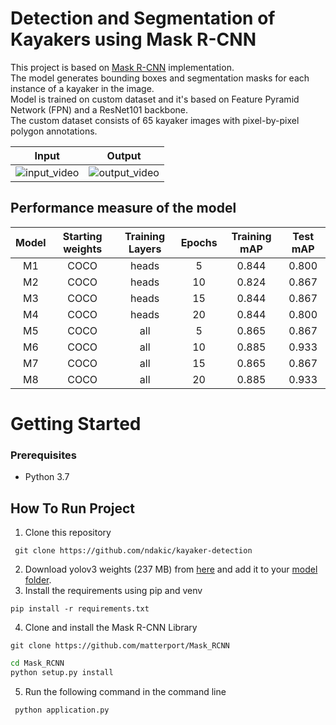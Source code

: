 # Detection and Segmentation of Kayakers using Mask R-CNN

This project is based on [Mask R-CNN](https://github.com/matterport/Mask_RCNN) implementation. \
The model generates bounding boxes and segmentation masks for each instance of a kayaker in the image. \
Model is trained on custom dataset and it's based on Feature Pyramid Network (FPN) and a ResNet101 backbone. \
The custom dataset consists of 65 kayaker images with pixel-by-pixel polygon annotations.

Input            |  Output
:-------------------------:|:-------------------------:
![input_video](files/gif/input-video.gif)  |  ![output_video](files/gif/output-video-2.gif)


## Performance measure of the model
Model |  Starting weights | Training Layers | Epochs | Training mAP | Test mAP 
:-------------------------:|:-------------------------:|:---------------:|:------:|:------------:|:-------------------------:
M1 | COCO |      heads      |   5    |    0.844     | 0.800
M2 | COCO |      heads      |   10   |    0.824     | 0.867
M3 | COCO |      heads      |   15   |    0.844     | 0.867
M4 | COCO |      heads      |   20   |    0.844     | 0.800
M5 | COCO |       all       |   5    |    0.865     | 0.867
M6 | COCO |       all       |   10   |    0.885     | 0.933
M7 | COCO |       all       |   15   |    0.865     | 0.867
M8 | COCO |       all       |   20   |    0.885     | 0.933


# Getting Started

### Prerequisites
- Python 3.7

## How To Run Project

1. Clone this repository
 ```git
  git clone https://github.com/ndakic/kayaker-detection
  ```
2. Download yolov3 weights (237 MB) from <a href="https://pjreddie.com/media/files/yolov3.weights">here</a> and add it to your <a href="/model">model folder</a>.
3. Install the requirements using pip and venv 
  ```shell
  pip install -r requirements.txt
  ```
4. Clone and install the Mask R-CNN Library
```
git clone https://github.com/matterport/Mask_RCNN
```
```bash
cd Mask_RCNN
python setup.py install
```
5. Run the following command in the command line
 ```python
  python application.py
  ```
